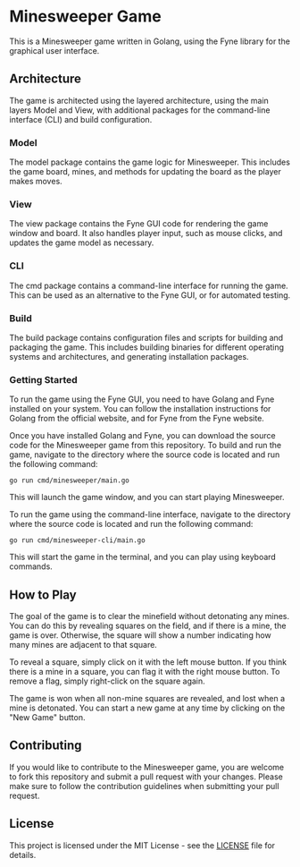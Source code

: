 # Minesweeper Game

This is a Minesweeper game written in Golang, using the Fyne library for the graphical user interface.

## Architecture
The game is architected using the layered architecture, using the main layers Model and View, with additional packages for the command-line interface (CLI) and build configuration.

### Model
The model package contains the game logic for Minesweeper. This includes the game board, mines, and methods for updating the board as the player makes moves.

### View
The view package contains the Fyne GUI code for rendering the game window and board. It also handles player input, such as mouse clicks, and updates the game model as necessary.

### CLI
The cmd package contains a command-line interface for running the game. This can be used as an alternative to the Fyne GUI, or for automated testing.

### Build
The build package contains configuration files and scripts for building and packaging the game. This includes building binaries for different operating systems and architectures, and generating installation packages.

### Getting Started
To run the game using the Fyne GUI, you need to have Golang and Fyne installed on your system. You can follow the installation instructions for Golang from the official website, and for Fyne from the Fyne website.

Once you have installed Golang and Fyne, you can download the source code for the Minesweeper game from this repository. To build and run the game, navigate to the directory where the source code is located and run the following command:

```
go run cmd/minesweeper/main.go
```
This will launch the game window, and you can start playing Minesweeper.

To run the game using the command-line interface, navigate to the directory where the source code is located and run the following command:

```
go run cmd/minesweeper-cli/main.go
```
This will start the game in the terminal, and you can play using keyboard commands.

## How to Play
The goal of the game is to clear the minefield without detonating any mines. You can do this by revealing squares on the field, and if there is a mine, the game is over. Otherwise, the square will show a number indicating how many mines are adjacent to that square.

To reveal a square, simply click on it with the left mouse button. If you think there is a mine in a square, you can flag it with the right mouse button. To remove a flag, simply right-click on the square again.

The game is won when all non-mine squares are revealed, and lost when a mine is detonated. You can start a new game at any time by clicking on the "New Game" button.

## Contributing
If you would like to contribute to the Minesweeper game, you are welcome to fork this repository and submit a pull request with your changes. Please make sure to follow the contribution guidelines when submitting your pull request.

## License
This project is licensed under the MIT License - see the [LICENSE](https://github.com/yabamiah/minesgo/blob/main/LICENSE) file for details.